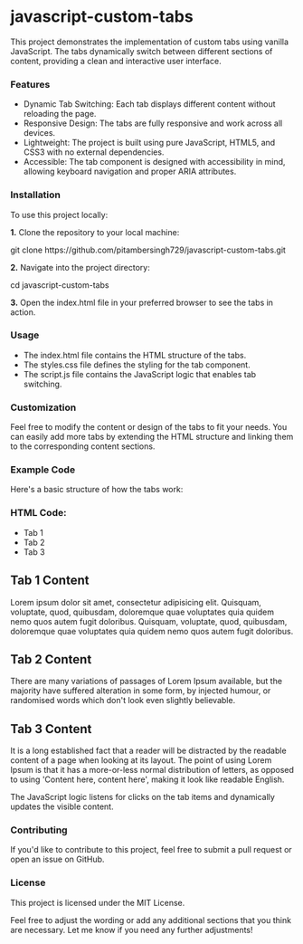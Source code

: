 # javascript-custom-tabs
<p>This project demonstrates the implementation of custom tabs using vanilla JavaScript. The tabs dynamically switch between different sections of content, providing a clean and interactive user interface.</p>

<h3>Features</h3>
<ul>
	<li>Dynamic Tab Switching: Each tab displays different content without reloading the page.</li>
	<li>Responsive Design: The tabs are fully responsive and work across all devices.</li>
	<li>Lightweight: The project is built using pure JavaScript, HTML5, and CSS3 with no external dependencies.</li>
	<li>Accessible: The tab component is designed with accessibility in mind, allowing keyboard navigation and proper ARIA attributes.</li>
</ul>

<h3>Installation</h3>
<p>To use this project locally:</p>

<p><strong>1.</strong> Clone the repository to your local machine:</p>
<p>git clone https://github.com/pitambersingh729/javascript-custom-tabs.git</p>

<p><strong>2.</strong> Navigate into the project directory:</p>
<p>cd javascript-custom-tabs</p>

<p><strong>3.</strong> Open the index.html file in your preferred browser to see the tabs in action.</p>

<h3>Usage</h3>
<ul>
	<li>The index.html file contains the HTML structure of the tabs.</li>
	<li>The styles.css file defines the styling for the tab component.</li>
	<li>The script.js file contains the JavaScript logic that enables tab switching.</li>
</ul>

<h3>Customization</h3>
<p>Feel free to modify the content or design of the tabs to fit your needs. You can easily add more tabs by extending the HTML structure and linking them to the corresponding content sections.</p>

<h3>Example Code</h3>
<p>Here's a basic structure of how the tabs work:</p>

<h3>HTML Code:</h3>
<div class="container">
  <div class="tabbing">
    <ul class="tabs">
      <li class="tab-link active" data-target="tab1">Tab 1</li>
      <li class="tab-link" data-target="tab2">Tab 2</li>
      <li class="tab-link" data-target="tab3">Tab 3</li>
    </ul>
    <div class="tabbed-content">
      <div class="tab active" data-target="tab1">
        <h2>Tab 1 Content</h2>
        <p>Lorem ipsum dolor sit amet, consectetur adipisicing elit. Quisquam, voluptate, quod, quibusdam, doloremque quae voluptates quia quidem nemo quos autem fugit doloribus. Quisquam, voluptate, quod, quibusdam, doloremque quae voluptates quia quidem nemo quos autem fugit doloribus.</p>
      </div>
      <div class="tab" data-target="tab2">
        <h2>Tab 2 Content</h2>
        <p>There are many variations of passages of Lorem Ipsum available, but the majority have suffered alteration in some form, by injected humour, or randomised words which don't look even slightly believable.</p>
      </div>
      <div class="tab" data-target="tab3">
        <h2>Tab 3 Content</h2>
        <p>It is a long established fact that a reader will be distracted by the readable content of a page when looking at its layout. The point of using Lorem Ipsum is that it has a more-or-less normal distribution of letters, as opposed to using 'Content here, content here', making it look like readable English.</p>
      </div>
    </div>
  </div>
</div>

<p>The JavaScript logic listens for clicks on the tab items and dynamically updates the visible content.</p>

<h3>Contributing</h3>
<p>If you'd like to contribute to this project, feel free to submit a pull request or open an issue on GitHub.</p>

<h3>License</h3>
<p>This project is licensed under the MIT License.</p>

<p>Feel free to adjust the wording or add any additional sections that you think are necessary. Let me know if you need any further adjustments!</p>